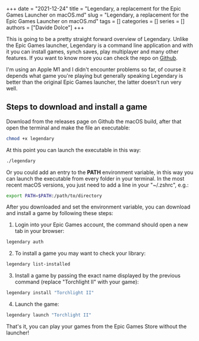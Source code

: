 +++ 
date = "2021-12-24"
title = "Legendary, a replacement for the Epic Games Launcher on macOS.md"
slug = "Legendary, a replacement for the Epic Games Launcher on macOS.md"
tags = []
categories = []
series = []
authors = ["Davide Dolce"]
+++

This is going to be a pretty straight forward overview of Legendary. Unlike the Epic Games launcher, Legendary is a command line application and with it you can install games, synch saves, play multiplayer and many other features. If you want to know more you can check the repo on [Github](https://github.com/derrod/legendary).

I'm using an Apple M1 and I didn't encounter problems so far, of course it depends what game you're playing but generally speaking Legendary is better than the original Epic Games launcher, the latter doesn't run very well.

## Steps to download and install a game

Download from the releases page on Github the macOS build, after that open the terminal and make the file an executable:

```sh
chmod +x legendary
```

At this point you can launch the executable in this way:

```sh
./legendary
```

Or you could add an entry to the **PATH** environment variable, in this way you can launch the executable from every folder in your terminal. In the most recent macOS versions, you just need to add a line in your "~/.zshrc", e.g.:

```sh
export PATH=$PATH:/path/to/directory
```

After you downloaded and set the environment variable, you can download and install a game by following these steps:

1. Login into your Epic Games account, the command should open a new tab in your browser:

```sh
legendary auth
```

2. To install a game you may want to check your library:

```sh
legendary list-installed
```

3. Install a game by passing the exact name displayed by the previous command (replace "Torchlight II" with your game):

```sh
legendary install "Torchlight II"
```

4. Launch the game:

```sh
legendary launch "Torchlight II"
```

That's it, you can play your games from the Epic Games Store without the launcher!